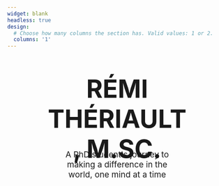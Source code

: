 ```yaml
---
widget: blank
headless: true
design:
  # Choose how many columns the section has. Valid values: 1 or 2.
  columns: '1'
---
```


<style>
.container {
  height: 125px;
  position: relative;
  <! -- border: 10px; -->
}
.center {
  margin: 0;
  position: absolute;
  top: 100%;
  left: 50%;
  -ms-transform: translate(-50%, -50%);
  transform: translate(-50%, -50%);
}
</style>

<div class="container">
	<div class="center">
		<div style="text-align:center; margin: auto">
			<h1 style="font-size: calc(100% + 4.5vw)"> RÉMI THÉRIAULT, M.SC. </h1>
		</div>
	</div>
</div>





<div class="container">
  <div class="center"; style="text-align:center; font-size: calc(100% + 0.5vw); margin: auto">
    <p> A PhD student's journey to making a difference in the world, one mind at a time </p>
  </div>
</div>